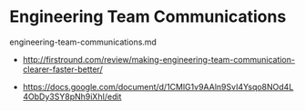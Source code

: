 # Engineering Team Communications

engineering-team-communications.md

*   http://firstround.com/review/making-engineering-team-communication-clearer-faster-better/

*   https://docs.google.com/document/d/1CMlG1v9AAln9SvI4Ysqo8NOd4L4ObDy3SY8pNh9iXhI/edit
